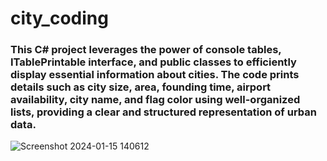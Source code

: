 # city_coding

### This C# project leverages the power of console tables, ITablePrintable interface, and public classes to efficiently display essential information about cities. The code prints details such as city size, area, founding time, airport availability, city name, and flag color using well-organized lists, providing a clear and structured representation of urban data.

![Screenshot 2024-01-15 140612](https://github.com/Augustesm/city_coding/assets/25414343/ef35223c-daa1-4d1b-a5bf-ae1ca3b7a3b8)
